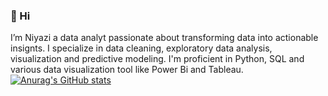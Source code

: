 ### 👋 Hi

I’m Niyazi a data analyt passionate about transforming data into actionable insignts. 
I specialize in data cleaning, exploratory data analysis, visualization and predictive modeling.
I'm proficient in Python, SQL and various data visualization tool like Power Bi and Tableau.
[![Anurag's GitHub stats](https://github-readme-stats.vercel.app/api?username=Nazid1)](https://github.com/anuraghazra/github-readme-stats)
